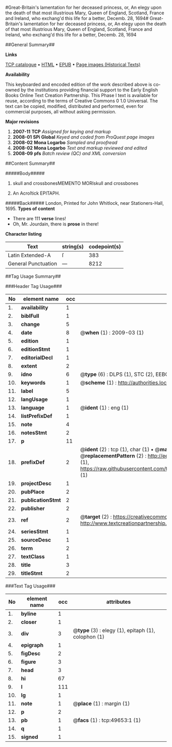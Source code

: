 #Great-Britain's lamentation for her deceased princess, or, An elegy upon the death of that most illustrious Mary, Queen of England, Scotland, France and Ireland, who exchang'd this life for a better, Decemb. 28, 1694#
Great-Britain's lamentation for her deceased princess, or, An elegy upon the death of that most illustrious Mary, Queen of England, Scotland, France and Ireland, who exchang'd this life for a better, Decemb. 28, 1694

##General Summary##

**Links**

[TCP catalogue](http://www.ota.ox.ac.uk/tcp/)  • 
[HTML](http://tei.it.ox.ac.uk/tcp/Texts-HTML/free/A41/A41878.html)  • 
[EPUB](http://tei.it.ox.ac.uk/tcp/Texts-EPUB/free/A41/A41878.epub) • 
[Page images (Historical Texts)](https://data.historicaltexts.jisc.ac.uk/view?pubId=eebo-11824954e&pageId=eebo-11824954e-49653-1)

**Availability**

This keyboarded and encoded edition of the
	       work described above is co-owned by the institutions
	       providing financial support to the Early English Books
	       Online Text Creation Partnership. This Phase I text is
	       available for reuse, according to the terms of Creative
	       Commons 0 1.0 Universal. The text can be copied,
	       modified, distributed and performed, even for
	       commercial purposes, all without asking permission.

**Major revisions**

1. __2007-11__ __TCP__ *Assigned for keying and markup*
1. __2008-01__ __SPi Global__ *Keyed and coded from ProQuest page images*
1. __2008-02__ __Mona Logarbo__ *Sampled and proofread*
1. __2008-02__ __Mona Logarbo__ *Text and markup reviewed and edited*
1. __2008-09__ __pfs__ *Batch review (QC) and XML conversion*

##Content Summary##

#####Body#####

1. skull and crossbonesMEMENTO MORIskull and crossbones

1. An Acroſtick EPITAPH.

#####Back#####
London, Printed for John Whitlock, near Stationers-Hall, 1695.
**Types of content**

  * There are 111 **verse** lines!
  * Oh, Mr. Jourdain, there is **prose** in there!

**Character listing**


|Text|string(s)|codepoint(s)|
|---|---|---|
|Latin Extended-A|ſ|383|
|General Punctuation|—|8212|

##Tag Usage Summary##

###Header Tag Usage###

|No|element name|occ|attributes|
|---|---|---|---|
|1.|__availability__|1||
|2.|__biblFull__|1||
|3.|__change__|5||
|4.|__date__|8| @__when__ (1) : 2009-03 (1)|
|5.|__edition__|1||
|6.|__editionStmt__|1||
|7.|__editorialDecl__|1||
|8.|__extent__|2||
|9.|__idno__|6| @__type__ (6) : DLPS (1), STC (2), EEBO-CITATION (1), OCLC (1), VID (1)|
|10.|__keywords__|1| @__scheme__ (1) : http://authorities.loc.gov/ (1)|
|11.|__label__|5||
|12.|__langUsage__|1||
|13.|__language__|1| @__ident__ (1) : eng (1)|
|14.|__listPrefixDef__|1||
|15.|__note__|4||
|16.|__notesStmt__|2||
|17.|__p__|11||
|18.|__prefixDef__|2| @__ident__ (2) : tcp (1), char (1)  •  @__matchPattern__ (2) : ([0-9\-]+):([0-9IVX]+) (1), (.+) (1)  •  @__replacementPattern__ (2) : http://eebo.chadwyck.com/downloadtiff?vid=$1&page=$2 (1), https://raw.githubusercontent.com/textcreationpartnership/Texts/master/tcpchars.xml#$1 (1)|
|19.|__projectDesc__|1||
|20.|__pubPlace__|2||
|21.|__publicationStmt__|2||
|22.|__publisher__|2||
|23.|__ref__|2| @__target__ (2) : https://creativecommons.org/publicdomain/zero/1.0/ (1), http://www.textcreationpartnership.org/docs/. (1)|
|24.|__seriesStmt__|1||
|25.|__sourceDesc__|1||
|26.|__term__|2||
|27.|__textClass__|1||
|28.|__title__|3||
|29.|__titleStmt__|2||


###Text Tag Usage###

|No|element name|occ|attributes|
|---|---|---|---|
|1.|__byline__|1||
|2.|__closer__|1||
|3.|__div__|3| @__type__ (3) : elegy (1), epitaph (1), colophon (1)|
|4.|__epigraph__|1||
|5.|__figDesc__|2||
|6.|__figure__|3||
|7.|__head__|3||
|8.|__hi__|67||
|9.|__l__|111||
|10.|__lg__|1||
|11.|__note__|1| @__place__ (1) : margin (1)|
|12.|__p__|2||
|13.|__pb__|1| @__facs__ (1) : tcp:49653:1 (1)|
|14.|__q__|1||
|15.|__signed__|1||
